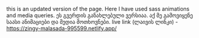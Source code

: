 this is an updated version of the page. Here I have used sass animations and media queries. ეს გვერდის განახლებული ვერსიაა. აქ მე გამოვიყენე საასი ანიმაციები და მედია მოთხოვნები. live link (ლაივის ლინკი) - https://zingy-malasada-995599.netlify.app/